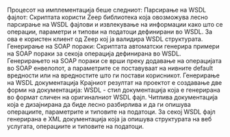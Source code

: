 Процесот на имплементација беше следниот:
Парсирање на WSDL фајлот: Скриптата користи Zeep библиотека која овозможува лесно парсирање на WSDL фајлови и извлекување на информации како што се операции, параметри и типови на податоци дефинирани во WSDL. За ова е користен клиент од Zeep кој ја валидира WSDL структурата.
Генерирање на SOAP пораки: Скриптата автоматски генерира примери на SOAP пораки за секоја операција дефинирана во WSDL. Генерирањето на SOAP пораки се врши преку додавање на операцијата во SOAP енвелопот, а параметрите се поставуваат на нивните default вредности или на вредностите што ги постави корисникот.
Генерирање на WSDL документација
Крајниот резултат на проектот е создавање две форми на документација:
WSDL - стил документација која е генерирана во формат сличен на оригиналниот WSDL фајл.
Читлива документација која е дизајнирана да биде лесно разбирлива и да ги опишува операциите, параметрите и типовите на податоци.
За секој WSDL фајл генерирана е XML документација која ја опишува структурата на веб услугата, операциите и типовите на податоци.
